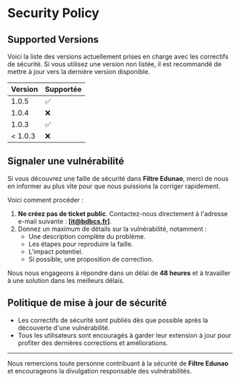 # Security Policy

## Supported Versions

Voici la liste des versions actuellement prises en charge avec les correctifs de sécurité. Si vous utilisez une version non listée, il est recommandé de mettre à jour vers la dernière version disponible.

| Version | Supportée          |
| ------- | ------------------ |
| 1.0.5   | :white_check_mark:  |
| 1.0.4   | :x:                |
| 1.0.3   | :white_check_mark:  |
| < 1.0.3   | :x:                |

## Signaler une vulnérabilité

Si vous découvrez une faille de sécurité dans **Filtre Edunao**, merci de nous en informer au plus vite pour que nous puissions la corriger rapidement.

Voici comment procéder :

1. **Ne créez pas de ticket public**. Contactez-nous directement à l'adresse e-mail suivante : **[it@bdbcs.fr]**.
2. Donnez un maximum de détails sur la vulnérabilité, notamment :
   - Une description complète du problème.
   - Les étapes pour reproduire la faille.
   - L'impact potentiel.
   - Si possible, une proposition de correction.

Nous nous engageons à répondre dans un délai de **48 heures** et à travailler à une solution dans les meilleurs délais.

## Politique de mise à jour de sécurité

- Les correctifs de sécurité sont publiés dès que possible après la découverte d'une vulnérabilité.
- Tous les utilisateurs sont encouragés à garder leur extension à jour pour profiter des dernières corrections et améliorations.

---

Nous remercions toute personne contribuant à la sécurité de **Filtre Edunao** et encourageons la divulgation responsable des vulnérabilités.
